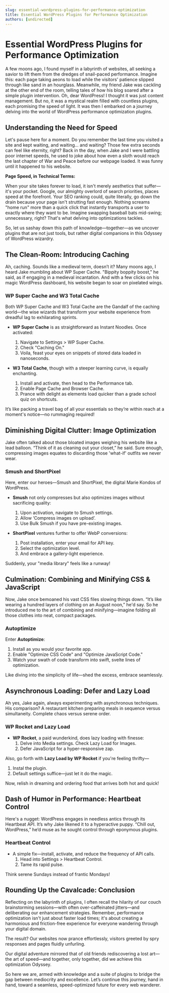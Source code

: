 ```yaml
---
slug: essential-wordpress-plugins-for-performance-optimization
title: Essential WordPress Plugins for Performance Optimization
authors: [undirected]
---
```



# Essential WordPress Plugins for Performance Optimization

A few moons ago, I found myself in a labyrinth of websites, all seeking a savior to lift them from the dredges of snail-paced performance. Imagine this: each page taking aeons to load while the visitors' patience slipped through like sand in an hourglass. Meanwhile, my friend Jake was cackling at the other end of the room, telling tales of how his blog soared after a simple plugin intervention. Oh, dear WordPress! I thought it was just content management. But no, it was a mystical realm filled with countless plugins, each promising the speed of light. It was then I embarked on a journey delving into the world of WordPress performance optimization plugins.

## Understanding the Need for Speed

Let's pause here for a moment. Do you remember the last time you visited a site and kept waiting, and waiting... and waiting? Those few extra seconds can feel like eternity, right? Back in the day, when Jake and I were battling poor internet speeds, he used to joke about how even a sloth would reach the last chapter of War and Peace before our webpage loaded. It was funny until it happened to his website.

**Page Speed, in Technical Terms:**

When your site takes forever to load, it isn't merely aesthetics that suffer—it's your pocket. Google, our almighty overlord of search priorities, places speed at the forefront. Your SEO ranking could, quite literally, go down the drain because your page isn't strutting fast enough. Nothing screams "home run" more than a quick click that instantly transports a user to exactly where they want to be. Imagine swapping baseball bats mid-swing; unnecessary, right? That's what delving into optimizations tackles.

So, let us sashay down this path of knowledge—together—as we uncover plugins that are not just tools, but rather digital companions in this Odyssey of WordPress wizardry.

## The Clean-Room: Introducing Caching

Ah, caching. Sounds like a medieval term, doesn’t it? Many moons ago, I heard Jake mumbling about WP Super Cache. "Bippity boppity boost," he said, as if engaging in a medieval incantation. And with a few clicks on his magic WordPress dashboard, his website began to soar on pixelated wings.

### WP Super Cache and W3 Total Cache

Both WP Super Cache and W3 Total Cache are the Gandalf of the caching world—the wise wizards that transform your website experience from dreadful lag to exhilarating sprints. 

- **WP Super Cache** is as straightforward as Instant Noodles. Once activated:
  1. Navigate to Settings > WP Super Cache.
  2. Check "Caching On."
  3. Voila, feast your eyes on snippets of stored data loaded in nanoseconds.

- **W3 Total Cache**, though with a steeper learning curve, is equally enchanting.
  1. Install and activate, then head to the Performance tab.
  2. Enable Page Cache and Browser Cache.
  3. Prance with delight as elements load quicker than a grade school quiz on shortcuts.

It’s like packing a travel bag of all your essentials so they’re within reach at a moment's notice—no rummaging required!

## Diminishing Digital Clutter: Image Optimization

Jake often talked about those bloated images weighing his website like a lead balloon. “Think of it as cleaning out your closet,” he said. Sure enough, compressing images equates to discarding those 'what-if' outfits we never wear.

### Smush and ShortPixel

Here, enter our heroes—Smush and ShortPixel, the digital Marie Kondos of WordPress.

- **Smush** not only compresses but also optimizes images without sacrificing quality:
  1. Upon activation, navigate to Smush settings.
  2. Allow ‘Compress images on upload’.
  3. Use Bulk Smush if you have pre-existing images.

- **ShortPixel** ventures further to offer WebP conversions:
  1. Post installation, enter your email for API key.
  2. Select the optimization level.
  3. And embrace a gallery-light experience.

Suddenly, your "media library" feels like a runway!

## Culmination: Combining and Minifying CSS & JavaScript

Now, Jake once bemoaned his vast CSS files slowing things down. “It’s like wearing a hundred layers of clothing on an August noon,” he'd say. So he introduced me to the art of combining and minifying—imagine folding all those clothes into neat, compact packages.

### Autoptimize

Enter **Autoptimize**:

1. Install as you would your favorite app.
2. Enable "Optimize CSS Code" and "Optimize JavaScript Code."
3. Watch your swath of code transform into swift, svelte lines of optimization.

Like diving into the simplicity of life—shed the excess, embrace seamlessly.

## Asynchronous Loading: Defer and Lazy Load

Ah yes, Jake again, always experimenting with asynchronous techniques. His comparison? A restaurant kitchen preparing meals in sequence versus simultaneity. Complete chaos versus serene order.

### WP Rocket and Lazy Load

- **WP Rocket**, a paid wunderkind, does lazy loading with finesse:
  1. Delve into Media settings. Check Lazy Load for Images.
  2. Defer JavaScript for a hyper-responsive zap.

Also, go forth with **Lazy Load by WP Rocket** if you're feeling thrifty—
  1. Instal the plugin.
  2. Default settings suffice—just let it do the magic.

Now, relish in dreaming and ordering food that arrives both hot and quick!

## Dash of Humor in Performance: Heartbeat Control

Here's a nugget: WordPress engages in needless antics through its Heartbeat API. It’s why Jake likened it to a hyperactive puppy. “Chill out, WordPress,” he’d muse as he sought control through eponymous plugins.

### Heartbeat Control

- A simple fix—install, activate, and reduce the frequency of API calls.
  1. Head into Settings > Heartbeat Control.
  2. Tame its rapid pulse.

Think serene Sundays instead of frantic Mondays!

## Rounding Up the Cavalcade: Conclusion

Reflecting on the labyrinth of plugins, I often recall the hilarity of our couch brainstorming sessions—with often over-caffeinated jitters—and deliberating our enhancement strategies. Remember, performance optimization isn't just about faster load times; it's about creating a harmonious and friction-free experience for everyone wandering through your digital domain.

The result? Our websites now prance effortlessly, visitors greeted by spry responses and pages fluidly unfurling. 

Our digital adventure mirrored that of old friends rediscovering a lost art—the art of speed—and together, only together, did we achieve this optimization Odyssey.

So here we are, armed with knowledge and a suite of plugins to bridge the gap between mediocrity and excellence. Let’s continue this journey, hand in hand, toward a seamless, speed-optimized future for every web wanderer.